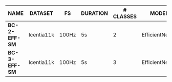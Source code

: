 | NAME            | DATASET    | FS    | DURATION | # CLASSES | MODEL          | PARAMS | FLOPS   | METRIC   |
| --------------- | ---------- | ----- | -------- | --------- | -------------- | ------ | ------- | -------- |
| __BC-2-EFF-SM__ | Icentia11k | 100Hz | 5s       | 2         | EfficientNetV2 | 28K    | 1.8M    | 97.7% F1 |
| __BC-3-EFF-SM__ | Icentia11k | 100Hz | 5s       | 3         | EfficientNetV2 | 41K    | 2.1M    | 92.0% F1 |
